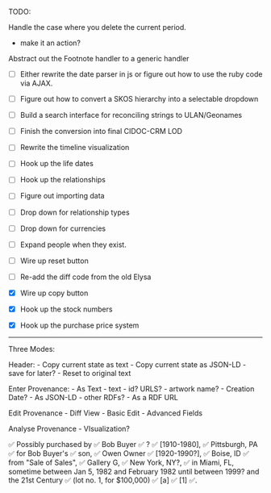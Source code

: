 TODO:

Handle the case where you delete the current period.

* make it an action?

Abstract out the Footnote handler to a generic handler

* [ ] Either rewrite the date parser in js or figure out how to use the ruby code via AJAX.
* [ ] Figure out how to convert a SKOS hierarchy into a selectable dropdown
* [ ] Build a search interface for reconciling strings to ULAN/Geonames
* [ ] Finish the conversion into final CIDOC-CRM LOD
* [ ] Rewrite the timeline visualization

* [ ] Hook up the life dates
* [ ] Hook up the relationships
* [ ] Figure out importing data
* [ ] Drop down for relationship types
* [ ] Drop down for currencies

* [ ] Expand people when they exist.
* [ ] Wire up reset button
* [ ] Re-add the diff code from the old Elysa

* [x] Wire up copy button
* [x] Hook up the stock numbers
* [x] Hook up the purchase price system

---

Three Modes:

Header: - Copy current state as text - Copy current state as JSON-LD - save for later? - Reset to original text

Enter Provenance: - As Text - text - id? URLS? - artwork name? - Creation Date? - As JSON-LD - other RDFs? - As a RDF URL

Edit Provenance - Diff View - Basic Edit - Advanced Fields

Analyse Provenance - VIsualization?

✅ Possibly
purchased by
✅ Bob Buyer
✅ ?
✅ [1910-1980],
✅ Pittsburgh, PA
✅ for Bob Buyer's
✅ son,
✅ Owen Owner
✅ [1920-1990?],
✅ Boise, ID
✅ from "Sale of Sales",
✅ Gallery G,
✅ New York, NY?,
✅ in Miami, FL,
sometime between Jan 5, 1982 and February 1982 until between 1999? and the 21st Century
✅ (lot no. 1, for $100,000)
✅ [a]
✅ [1]
✅.
